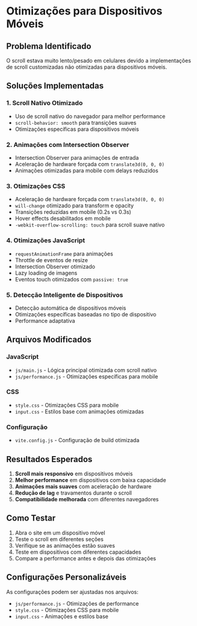 # Otimizações para Dispositivos Móveis

## Problema Identificado
O scroll estava muito lento/pesado em celulares devido a implementações de scroll customizadas não otimizadas para dispositivos móveis.

## Soluções Implementadas

### 1. Scroll Nativo Otimizado
- Uso de scroll nativo do navegador para melhor performance
- `scroll-behavior: smooth` para transições suaves
- Otimizações específicas para dispositivos móveis

### 2. Animações com Intersection Observer
- Intersection Observer para animações de entrada
- Aceleração de hardware forçada com `translate3d(0, 0, 0)`
- Animações otimizadas para mobile com delays reduzidos

### 3. Otimizações CSS
- Aceleração de hardware forçada com `translate3d(0, 0, 0)`
- `will-change` otimizado para transform e opacity
- Transições reduzidas em mobile (0.2s vs 0.3s)
- Hover effects desabilitados em mobile
- `-webkit-overflow-scrolling: touch` para scroll suave nativo

### 4. Otimizações JavaScript
- `requestAnimationFrame` para animações
- Throttle de eventos de resize
- Intersection Observer otimizado
- Lazy loading de imagens
- Eventos touch otimizados com `passive: true`

### 5. Detecção Inteligente de Dispositivos
- Detecção automática de dispositivos móveis
- Otimizações específicas baseadas no tipo de dispositivo
- Performance adaptativa

## Arquivos Modificados

### JavaScript
- `js/main.js` - Lógica principal otimizada com scroll nativo
- `js/performance.js` - Otimizações específicas para mobile

### CSS
- `style.css` - Otimizações CSS para mobile
- `input.css` - Estilos base com animações otimizadas

### Configuração
- `vite.config.js` - Configuração de build otimizada

## Resultados Esperados

1. **Scroll mais responsivo** em dispositivos móveis
2. **Melhor performance** em dispositivos com baixa capacidade
3. **Animações mais suaves** com aceleração de hardware
4. **Redução de lag** e travamentos durante o scroll
5. **Compatibilidade melhorada** com diferentes navegadores

## Como Testar

1. Abra o site em um dispositivo móvel
2. Teste o scroll em diferentes seções
3. Verifique se as animações estão suaves
4. Teste em dispositivos com diferentes capacidades
5. Compare a performance antes e depois das otimizações

## Configurações Personalizáveis

As configurações podem ser ajustadas nos arquivos:
- `js/performance.js` - Otimizações de performance
- `style.css` - Otimizações CSS para mobile
- `input.css` - Animações e estilos base 